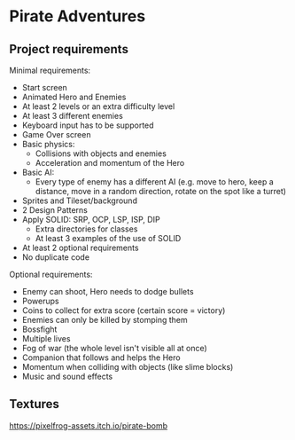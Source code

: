 # Pirate Adventures

## Project requirements

Minimal requirements:

- Start screen
- Animated Hero and Enemies
- At least 2 levels or an extra difficulty level
- At least 3 different enemies
- Keyboard input has to be supported
- Game Over screen
- Basic physics:
  - Collisions with objects and enemies
  - Acceleration and momentum of the Hero
- Basic AI:
  - Every type of enemy has a different AI (e.g. move to hero, keep a distance, move in a random direction, rotate on the spot like a turret)
- Sprites and Tileset/background
- 2 Design Patterns
- Apply SOLID: SRP, OCP, LSP, ISP, DIP
  - Extra directories for classes
  - At least 3 examples of the use of SOLID
- At least 2 optional requirements
- No duplicate code

Optional requirements:

- Enemy can shoot, Hero needs to dodge bullets
- Powerups
- Coins to collect for extra score (certain score = victory)
- Enemies can only be killed by stomping them
- Bossfight
- Multiple lives
- Fog of war (the whole level isn't visible all at once)
- Companion that follows and helps the Hero
- Momentum when colliding with objects (like slime blocks)
- Music and sound effects

## Textures

<https://pixelfrog-assets.itch.io/pirate-bomb>
